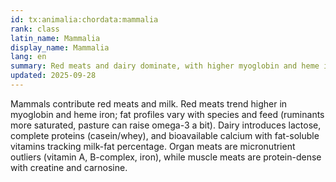 ```yaml
---
id: tx:animalia:chordata:mammalia
rank: class
latin_name: Mammalia
display_name: Mammalia
lang: en
summary: Red meats and dairy dominate, with higher myoglobin and heme iron in meats and calcium-rich casein/whey in milk.
updated: 2025-09-28
---
```

Mammals contribute red meats and milk. Red meats trend higher in myoglobin and heme iron; fat profiles vary with species and feed (ruminants more saturated, pasture can raise omega-3 a bit). Dairy introduces lactose, complete proteins (casein/whey), and bioavailable calcium with fat-soluble vitamins tracking milk-fat percentage. Organ meats are micronutrient outliers (vitamin A, B-complex, iron), while muscle meats are protein-dense with creatine and carnosine.
